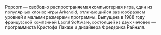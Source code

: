 Popcorn — свободно распространяемая компьютерная игра, один из популярных клонов игры Arkanoid, отличающийся разнообразием уровней и малыми размерами программы. Выпущена в 1988 году французской компанией Lacral Software, состоящей из двух человек — программиста Кристофа Лаказе и дизайнера Фредерика Райналя.
<p align="center">
<![Level_01](https://github.com/Kikimmar/Popcorn/assets/117903653/3ff0752f-e974-4a70-b855-20122df684a2)>
</p>
